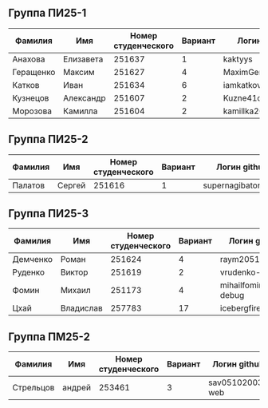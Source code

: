 ## Группа ПИ25-1
| Фамилия | Имя | Номер студенческого | Вариант | Логин github |
|---------|------|-------------|----|-------|
| Анахова | Елизавета | 251637 | 1 | kaktyys |
| Геращенко | Максим | 251627 | 4 | MaximGerashchenko |
| Катков | Иван | 251634 | 6 | iamkatkov |
| Кузнецов | Александр | 251607 | 2 | Kuzne41ck |
| Морозова | Камилла | 251604 | 2 | kamillka26 |

## Группа ПИ25-2
| Фамилия | Имя | Номер студенческого | Вариант | Логин github |
|---------|------|-------------|----|-------|
| Палатов | Сергей | 251616 | 1 | supernagibator2007 |

## Группа ПИ25-3
| Фамилия | Имя | Номер студенческого | Вариант | Логин github |
|---------|------|-------------|----|-------|
| Демченко | Роман | 251624 | 4 | raym2051 |
| Руденко | Виктор | 251619 | 2 | vrudenko-kk |
| Фомин | Михаил | 251173 | 4 | mihailfomin7815-debug |
| Цхай | Владислав | 257783 | 17 | icebergfire |

## Группа ПМ25-2
| Фамилия | Имя | Номер студенческого | Вариант | Логин github |
|---------|------|-------------|----|-------|
| Стрельцов | андрей | 253461 | 3 | sav05102003-web |